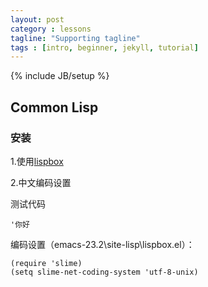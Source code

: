 ```yaml
---
layout: post
category : lessons
tagline: "Supporting tagline"
tags : [intro, beginner, jekyll, tutorial]
---
```

{% include JB/setup %}

## Common Lisp 

### 安装

1.使用[lispbox](http://common-lisp.net/project/lispbox/)

2.中文编码设置

测试代码

	'你好

编码设置（emacs-23.2\site-lisp\lispbox.el）：

	(require 'slime)
	(setq slime-net-coding-system 'utf-8-unix)
